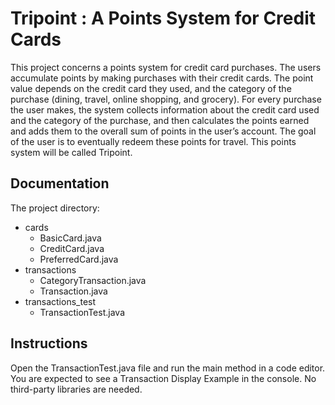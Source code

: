 # Tripoint : A Points System for Credit Cards

This project concerns a points system for credit card purchases. 
The users accumulate points by making purchases with their credit cards. 
The point value depends on the credit card they used, and the category of 
the purchase (dining, travel, online shopping, and grocery). For every purchase
the user makes, the system collects information about the credit card used and 
the category of the purchase, and then calculates the points earned and adds 
them to the overall sum of points in the user’s account. The goal of the user 
is to eventually redeem these points for travel. This points system will be 
called Tripoint.

## Documentation

The project directory:
* cards
  * BasicCard.java
  * CreditCard.java
  * PreferredCard.java
* transactions
  * CategoryTransaction.java
  * Transaction.java
* transactions_test
  * TransactionTest.java

## Instructions

Open the TransactionTest.java file and run the main method in a code editor.
You are expected to see a Transaction Display Example in the console. 
No third-party libraries are needed. 